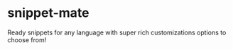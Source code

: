 # snippet-mate
Ready snippets for any language with super rich customizations options to choose from!
